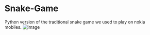 # Snake-Game
Python version of the  traditional snake game we used to play on nokia mobiles.
![image](https://user-images.githubusercontent.com/56433539/122912689-3c86c900-d376-11eb-8c27-5dbbd2b03c61.png)

